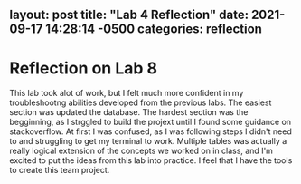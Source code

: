 layout: post
title:  "Lab 4 Reflection"
date:   2021-09-17 14:28:14 -0500
categories: reflection
---
# Reflection on Lab 8

This lab took alot of work, but I felt much more confident in my troubleshootng abilities developed from the previous labs. The easiest section was updated the database. The hardest section was the begginning, as I strggled to build the projext until I found some guidance on stackoverflow. At first I was confused, as I was following steps I didn't need to and struggling to get my terminal to work. Multiple tables was actually a really logical extension of the concepts we worked on in class, and I'm excited to put the ideas from this lab into practice. I feel that I have the tools to create this team project.
